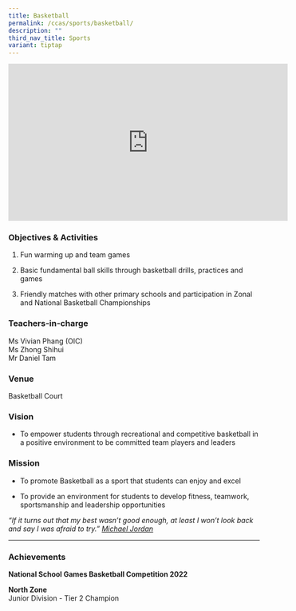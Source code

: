 ```yaml
---
title: Basketball
permalink: /ccas/sports/basketball/
description: ""
third_nav_title: Sports
variant: tiptap
---
```

<div class="iframe-wrapper">
<iframe height="315" width="560" allowfullscreen="true" frameborder="0" src="https://www.youtube.com/embed/rov872Oxdz0?si=5bT1-TC_Blny7FZ-"></iframe>
</div>
<h3>Objectives &amp; Activities</h3>
<ol data-tight="true" class="tight">
<li>
<p>Fun warming up and team games</p>
</li>
<li>
<p>Basic fundamental ball skills through basketball drills, practices and
games</p>
</li>
<li>
<p>Friendly matches with other primary schools and participation in Zonal
and National Basketball Championships</p>
</li>
</ol>
<h3>Teachers-in-charge</h3>
<p>Ms Vivian Phang (OIC)
<br>Ms Zhong Shihui
<br>Mr Daniel Tam</p>
<h3>Venue</h3>
<p>Basketball Court</p>
<h3>Vision</h3>
<ul data-tight="true" class="tight">
<li>
<p>To empower students through recreational and competitive basketball in
a positive environment to be committed team players and leaders</p>
</li>
</ul>
<h3>Mission</h3>
<ul data-tight="true" class="tight">
<li>
<p>To promote Basketball as a sport that students can enjoy and excel</p>
</li>
<li>
<p>To provide an environment for students to develop fitness, teamwork, sportsmanship
and leadership opportunities</p>
</li>
</ul>
<p><em>“If it turns out that my best wasn’t good enough, at least I won’t look back and say I was afraid to try.” <u>Michael Jordan</u></em>
</p>
<hr>
<h3>Achievements</h3>
<p><strong>National School Games Basketball Competition 2022</strong>
</p>
<p><strong>North Zone</strong> 
<br>Junior Division - Tier 2 Champion</p>